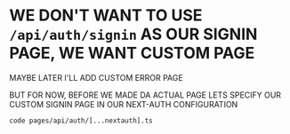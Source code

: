 # WE DON'T WANT TO USE `/api/auth/signin` AS OUR SIGNIN PAGE, WE WANT CUSTOM PAGE

MAYBE LATER I'LL ADD CUSTOM ERROR PAGE

BUT FOR NOW, BEFORE WE MADE DA ACTUAL PAGE LETS SPECIFY OUR CUSTOM SIGNIN PAGE IN OUR NEXT-AUTH CONFIGURATION

```
code pages/api/auth/[...nextauth].ts
```

```ts

```

